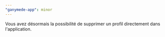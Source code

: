 ```yaml
---
"ganymede-app": minor
---
```


Vous avez désormais la possibilité de supprimer un profil directement dans l'application.
